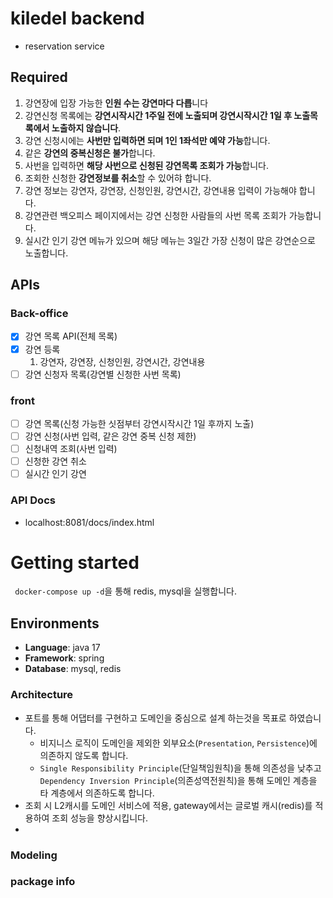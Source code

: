 # kiledel backend
- reservation service

## Required
1. 강연장에 입장 가능한 **인원 수는 강연마다 다릅**니다
2. 강연신청 목록에는 **강연시작시간 1주일 전에 노출되며 강연시작시간 1일 후 노출목록에서 노출하지 않습니다**.
3. 강연 신청시에는 **사번만 입력하면 되며 1인 1좌석만 예약 가능**합니다.
4. 같은 **강연의 중복신청은 불가**합니다.
5. 사번을 입력하면 **해당 사번으로 신청된 강연목록 조회가 가능**합니다.
6. 조회한 신청한 **강연정보를 취소**할 수 있어햐 합니다.
7. 강연 정보는 강연자, 강연장, 신청인원, 강연시간, 강연내용 입력이 가능해야 합니다.
8. 강연관련 백오피스 페이지에서는 강연 신청한 사람들의 사번 목록 조회가 가능합니다.
9. 실시간 인기 강연 메뉴가 있으며 해당 메뉴는 3일간 가장 신청이 많은 강연순으로 노출합니다.

## APIs
### Back-office
- [x] 강연 목록 API(전체 목록) 
- [x] 강연 등록 
   1. 강연자, 강연장, 신청인원, 강연시간, 강연내용
- [ ] 강연 신청자 목록(강연별 신청한 사번 목록)

### front
- [ ] 강연 목록(신청 가능한 싯점부터 강연시작시간 1일 후까지 노출)
- [ ] 강연 신청(사번 입력, 같은 강연 중복 신청 제한)
- [ ] 신청내역 조회(사번 입력)
- [ ] 신청한 강연 취소
- [ ] 실시간 인기 강연

### API Docs
- localhost:8081/docs/index.html

# Getting started
`` docker-compose up -d``을 통해 redis, mysql을 실행합니다.

## Environments
- **Language**: java 17
- **Framework**: spring
- **Database**: mysql, redis


### Architecture
- 포트를 통해 어댑터를 구현하고 도메인을 중심으로 설계 하는것을 목표로 하였습니다.
    - 비지니스 로직이 도메인을 제외한 외부요소(`Presentation`, `Persistence`)에 의존하지 않도록 합니다.
    - `Single Responsibility Principle`(단일책임원칙)을 통해 의존성을 낮추고 `Dependency Inversion Principle`(의존성역전원칙)을 통해 도메인 계층을 타 계층에서 의존하도록 합니다. 
- 조회 시 L2캐시를 도메인 서비스에 적용, gateway에서는 글로벌 캐시(redis)를 적용하여 조회 성능을 향상시킵니다. 
- 
### Modeling

### package info


